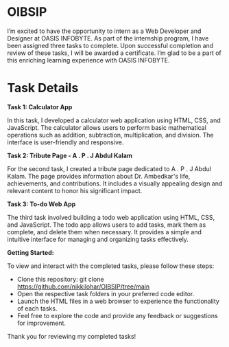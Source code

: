 # OIBSIP
I’m excited to have the opportunity to intern as a Web Developer and Designer at OASIS INFOBYTE. As part of the internship program, I have been assigned three tasks to complete. Upon successful completion and review of these tasks, I will be awarded a certificate. I’m glad to be a part of this enriching learning experience with OASIS INFOBYTE.

# Task Details
**Task 1: Calculator App**

In this task, I developed a calculator web application using HTML, CSS, and JavaScript. The calculator allows users to perform basic mathematical operations such as addition, subtraction, multiplication, and division. The interface is user-friendly and responsive.

**Task 2: Tribute Page - A . P . J Abdul Kalam**

For the second task, I created a tribute page dedicated to A . P . J Abdul Kalam. The page provides information about Dr. Ambedkar's life, achievements, and contributions. It includes a visually appealing design and relevant content to honor his significant impact.

**Task 3: To-do Web App**

The third task involved building a todo web application using HTML, CSS, and JavaScript. The todo app allows users to add tasks, mark them as complete, and delete them when necessary. It provides a simple and intuitive interface for managing and organizing tasks effectively.

**Getting Started:**

To view and interact with the completed tasks, please follow these steps:

* Clone this repository: git clone https://github.com/nikkilohar/OIBSIP/tree/main
* Open the respective task folders in your preferred code editor.
* Launch the HTML files in a web browser to experience the functionality of each tasks.
* Feel free to explore the code and provide any feedback or suggestions for improvement.

Thank you for reviewing my completed tasks!
